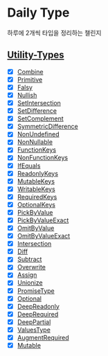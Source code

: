 # Daily Type
하루에 2개씩 타입을 정리하는 챌린지

## [Utility-Types](https://github.com/piotrwitek/utility-types)
- [x] [Combine](https://github.com/rldnrl/daily-type/blob/main/utility-types/combine.ts)
- [x] [Primitive](https://github.com/rldnrl/daily-type/blob/main/utility-types/primitive.ts)
- [x] [Falsy](https://github.com/rldnrl/daily-type/blob/main/utility-types/falsy.ts)
- [x] [Nullish](https://github.com/rldnrl/daily-type/blob/main/utility-types/nullish.ts)
- [x] [SetIntersection](https://github.com/rldnrl/daily-type/blob/main/utility-types/set-intersection.ts)
- [x] [SetDifference](https://github.com/rldnrl/daily-type/blob/main/utility-types/set-difference.ts)
- [x] [SetComplement](https://github.com/rldnrl/daily-type/blob/main/utility-types/set-complement.ts)
- [x] [SymmetricDifference](https://github.com/rldnrl/daily-type/blob/main/utility-types/symmetric-difference.ts)
- [x] [NonUndefined](https://github.com/rldnrl/daily-type/blob/main/utility-types/non-undefined.ts)
- [x] [NonNullable](https://github.com/rldnrl/daily-type/blob/main/utility-types/non-nullable.ts)
- [x] [FunctionKeys](https://github.com/rldnrl/daily-type/blob/main/utility-types/function-keys.ts)
- [x] [NonFunctionKeys](https://github.com/rldnrl/daily-type/blob/main/utility-types/non-function-keys.ts)
- [x] [IfEquals](https://github.com/rldnrl/daily-type/blob/main/utility-types/if-equals.ts)
- [x] [ReadonlyKeys](https://github.com/rldnrl/daily-type/blob/main/utility-types/readonly-keys.ts)
- [x] [MutableKeys](https://github.com/rldnrl/daily-type/blob/main/utility-types/mutable-keys.ts)
- [x] [WritableKeys](https://github.com/rldnrl/daily-type/blob/main/utility-types/writable-keys.ts)
- [x] [RequiredKeys](https://github.com/rldnrl/daily-type/blob/main/utility-types/required-keys.ts)
- [x] [OptionalKeys](https://github.com/rldnrl/daily-type/blob/main/utility-types/optional-keys.ts)
- [x] [PickByValue](https://github.com/rldnrl/daily-type/blob/main/utility-types/pick-by-value.ts)
- [x] [PickByValueExact](https://github.com/rldnrl/daily-type/blob/main/utility-types/pick-by-value-exact.ts)
- [x] [OmitByValue](https://github.com/rldnrl/daily-type/blob/main/utility-types/omit-by-value.ts)
- [x] [OmitByValueExact](https://github.com/rldnrl/daily-type/blob/main/utility-types/omit-by-value-exact.ts)
- [x] [Intersection](https://github.com/rldnrl/daily-type/blob/main/utility-types/intersection.ts)
- [x] [Diff](https://github.com/rldnrl/daily-type/blob/main/utility-types/diff.ts)
- [x] [Subtract](https://github.com/rldnrl/daily-type/blob/main/utility-types/subtract.ts)
- [x] [Overwrite](https://github.com/rldnrl/daily-type/blob/main/utility-types/overwrite.ts)
- [x] [Assign](https://github.com/rldnrl/daily-type/blob/main/utility-types/assign.ts)
- [x] [Unionize](https://github.com/rldnrl/daily-type/blob/main/utility-types/unionize.ts)
- [x] [PromiseType](https://github.com/rldnrl/daily-type/blob/main/utility-types/promise-type.ts)
- [x] [Optional](https://github.com/rldnrl/daily-type/blob/main/utility-types/optional.ts)
- [x] [DeepReadonly](https://github.com/rldnrl/daily-type/blob/main/utility-types/deep-readonly.ts)
- [x] [DeepRequired](https://github.com/rldnrl/daily-type/blob/main/utility-types/deep-required.ts)
- [x] [DeepPartial](https://github.com/rldnrl/daily-type/blob/main/utility-types/deep-partial.ts)
- [x] [ValuesType](https://github.com/rldnrl/daily-type/blob/main/utility-types/values-type.ts)
- [x] [AugmentRequired](https://github.com/rldnrl/daily-type/blob/main/utility-types/augment-required.ts)
- [x] [Mutable](https://github.com/rldnrl/daily-type/blob/main/utility-types/mutable.ts)
